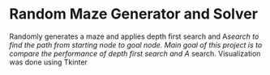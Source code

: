 # Random Maze Generator and Solver
 Randomly generates a maze and applies depth first search and A*search to find the path from starting node to goal node. Main goal of this project is to compare the performance of depth first search and A* search. Visualization was done using Tkinter
